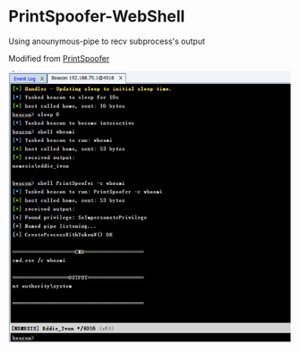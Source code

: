 # PrintSpoofer-WebShell

Using anounymous-pipe to recv subprocess's output

Modified from [PrintSpoofer](https://github.com/itm4n/PrintSpoofer)

![](img/cs.png)